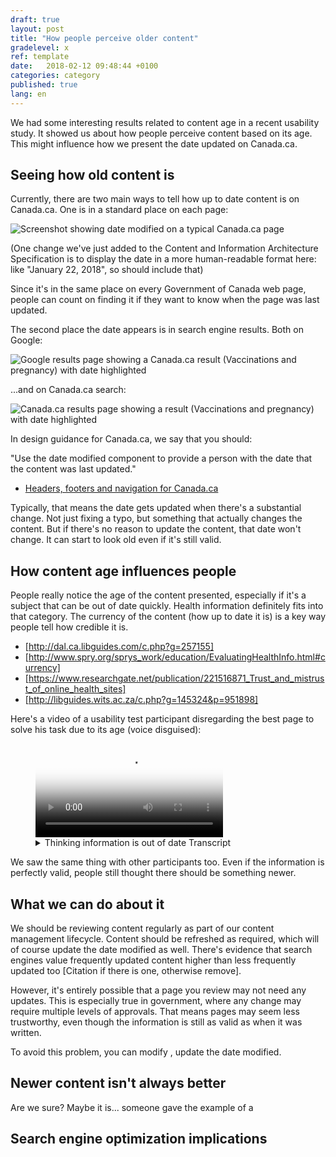 ```yaml
---
draft: true
layout: post
title: "How people perceive older content"
gradelevel: x
ref: template
date:   2018-02-12 09:48:44 +0100
categories: category
published: true
lang: en
---
```


We had some interesting results related to content age in a recent usability study. It showed us about how people perceive content based on its age. This might influence how we present the date updated on Canada.ca.

## Seeing how old content is

Currently, there are two main ways to tell how up to date content is on Canada.ca. One is in a standard place on each page:

<img src="../../../../images/pagewithdate-small-en.png" alt="Screenshot showing date modified on a typical Canada.ca page">

(One change we've just added to the Content and Information Architecture Specification is to display the date in a more human-readable format here: like "January 22, 2018", so should include that)

Since it's in the same place on every Government of Canada web page, people can count on finding it if they want to know when the page was last updated.

The second place the date appears is in search engine results. Both on Google:

<img src="../../../../images/blog-date-google-serp.png" alt="Google results page showing a Canada.ca result (Vaccinations and pregnancy) with date highlighted">

...and on Canada.ca search:

<img src="../../../../images/blog-date-canadadotca-serp.png" alt="Canada.ca results page showing a result (Vaccinations and pregnancy) with date highlighted">

In design guidance for Canada.ca, we say that you should:

"Use the date modified component to provide a person with the date that the content was last updated."

* [Headers, footers and navigation for Canada.ca](https://www.canada.ca/en/treasury-board-secretariat/services/government-communications/canada-content-information-architecture-specification/headers-footers-navigation.html#toc3)

Typically, that means the date gets updated when there's a substantial change. Not just fixing a typo, but something that actually changes the content. But if there's no reason to update the content, that date won't change. It can start to look old even if it's still valid.

## How content age influences people

People really notice the age of the content presented, especially if it's a subject that can be out of date quickly. Health information definitely fits into that category. The currency of the content (how up to date it is) is a key way people tell how credible it is.

* [http://dal.ca.libguides.com/c.php?g=257155]
* [http://www.spry.org/sprys_work/education/EvaluatingHealthInfo.html#currency]
* [https://www.researchgate.net/publication/221516871_Trust_and_mistrust_of_online_health_sites]
* [http://libguides.wits.ac.za/c.php?g=145324&p=951898]

Here's a video of a usability test participant disregarding the best page to solve his task due to its age (voice disguised):

<figure class="wb-mltmd">
	<video poster="TBD" title="Thinking information is out of date">
		<source type="video/mp4" src="../../../../images/date-filter-loses-results-en.mp4" />
		<track src="#inline-captions" kind="captions" data-type="text/html" srclang="en" label="English" />
	</video>
	<figcaption>
	<details>
		<summary>Thinking information is out of date Transcript</summary>
		sadflkjasdflkjf
	</details>
	</figcaption>
</figure>

We saw the same thing with other participants too. Even if the information is perfectly valid, people still thought there should be something newer.

## What we can do about it

We should be reviewing content regularly as part of our content management lifecycle. Content should be refreshed as required, which will of course update the date modified as well. There's evidence that search engines value frequently updated content higher than less frequently updated too [Citation if there is one, otherwise remove].

However, it's entirely possible that a page you review may not need any updates. This is especially true in government, where any change may require multiple levels of approvals. That means pages may seem less trustworthy, even though the information is still as valid as when it was written.

To avoid this problem, you can modify , update the date modified.


## Newer content isn't always better

Are we sure? Maybe it is... someone gave the example of a

## Search engine optimization implications

